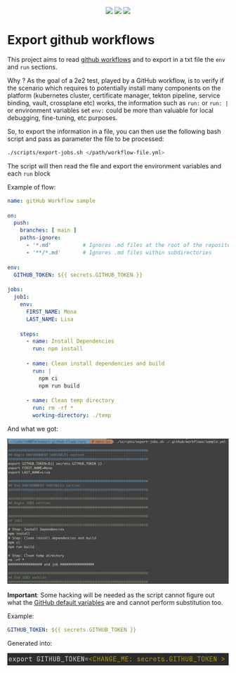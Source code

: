 <p align="center">
    <a href="https://github.com/ch007m/export-github-flows/graphs/contributors" alt="Contributors">
        <img src="https://img.shields.io/github/contributors/ch007m/export-github-flows"/></a>
    <a href="https://github.com/ch007m/export-github-flows/pulse" alt="Activity">
        <img src="https://img.shields.io/github/commit-activity/m/ch007m/export-github-flows"/></a>
    <a href="https://github.com/ch007m/export-github-flows/actions/workflows/export-run.yml" alt="Build Status">
        <img src="https://github.com/ch007m/export-github-flows/actions/workflows/export-run.yml/badge.svg"></a>
</p>

# Export github workflows

This project aims to read [github workflows](https://docs.github.com/en/actions/quickstart) and to export in a txt file the `env` and `run` sections.

Why ? As the goal of a 2e2 test, played by a GitHub workflow, is to verify if the scenario which requires to potentially install many
components on the platform (kubernetes cluster, certificate manager, tekton pipeline, service binding, vault, crossplane etc) 
works, the information such as `run:` or `run: |`  or environment variables set `env:` could be more than valuable
for local debugging, fine-tuning, etc purposes.

So, to export the information in a file, you can then use the following bash script and pass as parameter the file to be processed:
```bash
./scripts/export-jobs.sh </path/workflow-file.yml>
```
The script will then read the file and export the environment variables and each `run` block

Example of flow:
```yaml
name: gitHub Workflow sample

on:
  push:
    branches: [ main ]
    paths-ignore:
      - '*.md'          # Ignores .md files at the root of the repository
      - '**/*.md'       # Ignores .md files within subdirectories

env:
  GITHUB_TOKEN: ${{ secrets.GITHUB_TOKEN }}

jobs:
  job1:
    env:
      FIRST_NAME: Mona
      LAST_NAME: Lisa

    steps:
      - name: Install Dependencies
        run: npm install

      - name: Clean install dependencies and build
        run: |
          npm ci
          npm run build

      - name: Clean temp directory
        run: rm -rf *
        working-directory: ./temp
```

And what we got:

![sample-generated.png](images%2Fsample-generated.png)


**Important**: Some hacking will be needed as the script cannot figure out what the [GitHub default variables](https://docs.github.com/en/actions/learn-github-actions/variables#default-environment-variables) are 
and cannot perform substitution too. 

Example:
```yaml
GITHUB_TOKEN: ${{ secrets.GITHUB_TOKEN }}
```
Generated into:

![<img src="sample-git-env.png> width="200"/>](images%2Fsample-git-env.png)